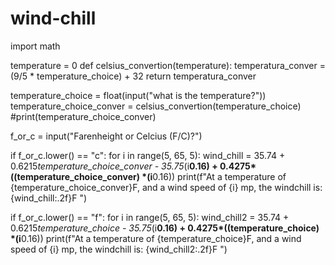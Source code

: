 # wind-chill
import math

temperature = 0
def celsius_convertion(temperature):
    temperatura_conver = (9/5 * temperature_choice) + 32
    return temperatura_conver 

temperature_choice = float(input("what is the temperature?"))
temperature_choice_conver = celsius_convertion(temperature_choice)
#print(temperature_choice_conver)

f_or_c = input("Farenheight or Celcius (F/C)?")


if f_or_c.lower() == "c":
    for i in range(5, 65, 5):
        wind_chill = 35.74 + 0.6215*temperature_choice_conver  - 35.75*(i**0.16) + 0.4275*((temperature_choice_conver) *(i**0.16))
        print(f"At a temperature of {temperature_choice_conver}F, and a wind speed of {i} mp, the windchill is: {wind_chill:.2f}F ") 
        
if f_or_c.lower() == "f":
    for i in range(5, 65, 5):
        wind_chill2 = 35.74 + 0.6215*temperature_choice  - 35.75*(i**0.16) + 0.4275*((temperature_choice) *(i**0.16))
        print(f"At a temperature of {temperature_choice}F, and a wind speed of {i} mp, the windchill is: {wind_chill2:.2f}F ")
